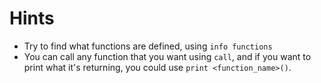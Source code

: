 # Hints

- Try to find what functions are defined, using `info functions`
- You can call any function that you want using `call`, and if you want to print what it's returning, you could use `print <function_name>()`.

